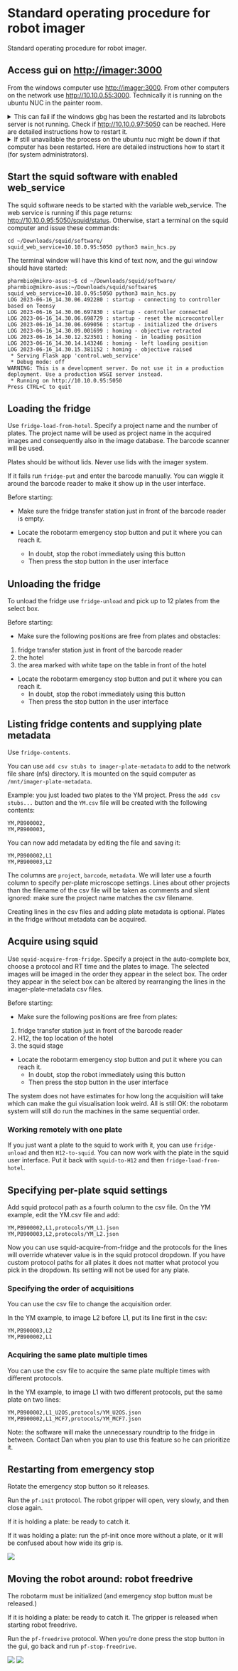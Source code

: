 # Standard operating procedure for robot imager

Standard operating procedure for robot imager.

## Access gui on <a href="http://imager:3000" target=_blank>http://imager:3000</a>

From the windows computer use <a href="http://imager:3000" target=_blank>http://imager:3000</a>.
From other computers on the network use <a href="http://10.10.0.55:3000" target=_blank>http://10.10.0.55:3000</a>.
Technically it is running on the ubuntu NUC in the painter room.

<details>
<summary>
This can fail if the windows gbg has been the restarted and its labrobots server is not running.
Check if <a href="http://10.10.0.97:5050" target=_blank>http://10.10.0.97:5050</a> can be reached.
Here are detailed instructions how to restart it.
</summary>

Connect to the window gbg computer via any desk (on the squid computer).

Look for the run labrobots icon, it like this and it starts a terminal with this kind of output.
Minimize the terminal and keep it running.

<img src='images/run_labrobots.png'>

The incubator communication program STX Driver must be running. Run it on the windows computer.
The icon and the program looks like this. Press the Run button. Minimize the program and keep it running.

<img src='images/stx.png'>
</details>

<details>
<summary>
If still unavailable the process on the ubuntu nuc might be down if that computer has been restarted.
Here are detailed instructions how to start it (for system administrators).
</summary>

The gui runs on the NUC running ubuntu which has hostname NUC-robotlab.

It runs in a screen named `imager` in the `~/imager-robotlab` checkout of the repo.

```
ssh pharmbio@10.10.0.55
screen -x imager
```

If the screen is not running, start it with:

```
ssh pharmbio@10.10.0.55
pharmbio@NUC-robotlab:~$ screen -S imager
pharmbio@NUC-robotlab:~$ cd imager-robotlab/
pharmbio@NUC-robotlab:~/imager-robotlab$ source imager-venv/bin/activate
(imager-venv) pharmbio@NUC-robotlab:~/imager-robotlab$ cd cellpainter/
(imager-venv) pharmbio@NUC-robotlab:~/imager-robotlab/cellpainter$ VIABLE_PORT=3000 cellpainter-gui --live
Running with config.name='live'
 * Env(VIABLE_DEV=True, VIABLE_RUN=True, VIABLE_HOST=None, VIABLE_PORT=None)
 * Serving Flask app 'cellpainter.gui.main'
 * Debug mode: off
```

Note that you need to set the variable `VIABLE_PORT=3000` to start it.

</details>

## Start the squid software with enabled web_service

The squid software needs to be started with the variable web_service.
The web service is running if this page returns: <a href="http://10.10.0.95:5050/squid/status" target=_blank>http://10.10.0.95:5050/squid/status</a>.
Otherwise, start a terminal on the squid computer and issue these commands:

```
cd ~/Downloads/squid/software/
squid_web_service=10.10.0.95:5050 python3 main_hcs.py
```

The terminal window will have this kind of text now, and the gui window should have started:

```
pharmbio@mikro-asus:~$ cd ~/Downloads/squid/software/
pharmbio@mikro-asus:~/Downloads/squid/software$ squid_web_service=10.10.0.95:5050 python3 main_hcs.py
LOG 2023-06-16_14.30.06.492280 : startup - connecting to controller based on Teensy
LOG 2023-06-16_14.30.06.697830 : startup - controller connected
LOG 2023-06-16_14.30.06.698729 : startup - reset the microcontroller
LOG 2023-06-16_14.30.06.699056 : startup - initialized the drivers
LOG 2023-06-16_14.30.09.001699 : homing - objective retracted
LOG 2023-06-16_14.30.12.323501 : homing - in loading position
LOG 2023-06-16_14.30.14.143246 : homing - left loading position
LOG 2023-06-16_14.30.15.381152 : homing - objective raised
 * Serving Flask app 'control.web_service'
 * Debug mode: off
WARNING: This is a development server. Do not use it in a production deployment. Use a production WSGI server instead.
 * Running on http://10.10.0.95:5050
Press CTRL+C to quit
```

## Loading the fridge

Use `fridge-load-from-hotel`. Specify a project name and the number of plates.
The project name will be used as project name in the acquired images and consequently also  in the image database.
The barcode scanner will be used.

Plates should be without lids. Never use lids with the imager system.

If it fails run `fridge-put` and enter the barcode manually. You can wiggle
it around the barcode reader to make it show up in the user interface.

Before starting:

* Make sure the fridge transfer station just in front of the barcode reader is empty.

* Locate the robotarm emergency stop button and put it where you can reach it.
  - In doubt, stop the robot immediately using this button
  - Then press the stop button in the user interface

## Unloading the fridge

To unload the fridge use `fridge-unload` and pick up to 12 plates from the select box.

Before starting:

* Make sure the following positions are free from plates and obstacles:
1. fridge transfer station just in front of the barcode reader
2. the hotel
3. the area marked with white tape on the table in front of the hotel

* Locate the robotarm emergency stop button and put it where you can reach it.
  - In doubt, stop the robot immediately using this button
  - Then press the stop button in the user interface

## Listing fridge contents and supplying plate metadata

Use `fridge-contents`.

You can use `add csv stubs to imager-plate-metadata` to add to the network file share (nfs) directory.
It is mounted on the squid computer as `/mnt/imager-plate-metadata`.

Example: you just loaded two plates to the YM project. Press the `add csv stubs...` button and the `YM.csv`
file will be created with the following contents:

```
YM,PB900002,
YM,PB900003,
```

You can now add metadata by editing the file and saving it:

```
YM,PB900002,L1
YM,PB900003,L2
```

The columns are `project`, `barcode`, `metadata`. We will later use a fourth column to specify per-plate microscope settings.
Lines about other projects than the filename of the csv file will be taken as comments and silent ignored:
make sure the project name matches the csv filename.

Creating lines in the csv files and adding plate metadata is optional. Plates in the fridge without metadata can be acquired.

## Acquire using squid

Use `squid-acquire-from-fridge`. Specify a project in the auto-complete box, choose a protocol and RT time and the plates to image.
The selected images will be imaged in the order they appear in the select box. The order they appear in the select box can be
altered by rearranging the lines in the imager-plate-metadata csv files.

Before starting:

* Make sure the following positions are free from plates:
1. fridge transfer station just in front of the barcode reader
2. H12, the top location of the hotel
3. the squid stage

* Locate the robotarm emergency stop button and put it where you can reach it.
  - In doubt, stop the robot immediately using this button
  - Then press the stop button in the user interface

The system does not have estimates for how long the acquisition will take which can make
the gui visualisation look weird. All is still OK: the robotarm system will still do run
the machines in the same sequential order.

### Working remotely with one plate

If you just want a plate to the squid to work with it, you can use `fridge-unload` and then `H12-to-squid`. You can now work
with the plate in the squid user interface. Put it back with `squid-to-H12` and then `fridge-load-from-hotel`.

## Specifying per-plate squid settings

Add squid protocol path as a fourth column to the csv file. On the YM example, edit the YM.csv file and add:

```
YM,PB900002,L1,protocols/YM_L1.json
YM,PB900003,L2,protocols/YM_L2.json
```

Now you can use squid-acquire-from-fridge and the protocols for the lines will override whatever value is in the squid protocol dropdown.
If you have custom protocol paths for all plates it does not matter what protocol you pick in the dropdown. Its setting will not be used for any plate.

### Specifying the order of acquisitions

You can use the csv file to change the acquisition order.

In the YM example, to image L2 before L1, put its line first in the csv:

```
YM,PB900003,L2
YM,PB900002,L1
```

### Acquiring the same plate multiple times

You can use the csv file to acquire the same plate multiple times with different protocols.

In the YM example, to image L1 with two different protocols, put the same plate on two lines:

```
YM,PB900002,L1_U2OS,protocols/YM_U2OS.json
YM,PB900002,L1_MCF7,protocols/YM_MCF7.json
```

Note: the software will make the unnecessary roundtrip to the fridge in between.
Contact Dan when you plan to use this feature so he can prioritize it.

## Restarting from emergency stop

Rotate the emergency stop button so it releases.

Run the `pf-init` protocol. The robot gripper will open, very slowly, and then close again.

If it is holding a plate: be ready to catch it.

If it was holding a plate: run the pf-init once more without a plate, or it will be confused about how wide its grip is.

<img src='images/pf-init.png'>

## Moving the robot around: robot freedrive

The robotarm must be initialized (and emergency stop button must be released.)

If it is holding a plate: be ready to catch it. The gripper is released when starting robot freedrive.

Run the `pf-freedrive` protocol. When you're done press the stop button in the gui, go back and run `pf-stop-freedrive`.

<img src='images/pf-freedrive.png'>

<img src='images/pf-stop-freedrive.png'>

